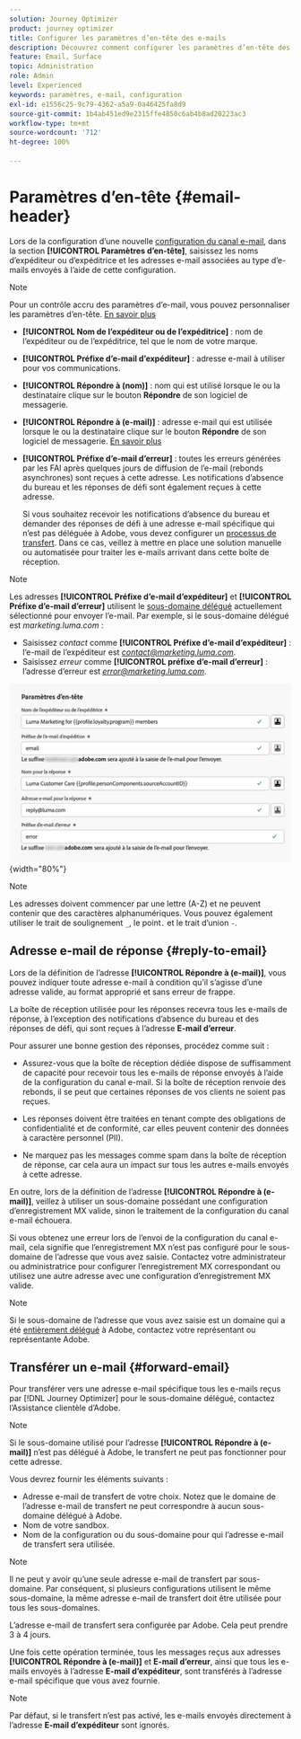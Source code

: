 ```yaml
---
solution: Journey Optimizer
product: journey optimizer
title: Configurer les paramètres d’en-tête des e-mails
description: Découvrez comment configurer les paramètres d’en-tête des e-mails au niveau de la configuration des canaux.
feature: Email, Surface
topic: Administration
role: Admin
level: Experienced
keywords: paramètres, e-mail, configuration
exl-id: e1556c25-9c79-4362-a5a9-0a46425fa8d9
source-git-commit: 1b4ab451ed9e2315ffe4850c6ab4b8ad20223ac3
workflow-type: tm+mt
source-wordcount: '712'
ht-degree: 100%

---
```


# Paramètres d’en-tête {#email-header}

Lors de la configuration d’une nouvelle [configuration du canal e-mail](email-settings.md), dans la section **[!UICONTROL Paramètres d’en-tête]**, saisissez les noms d’expéditeur ou d’expéditrice et les adresses e-mail associées au type d’e-mails envoyés à l’aide de cette configuration.

>[!NOTE]
>
>Pour un contrôle accru des paramètres d’e-mail, vous pouvez personnaliser les paramètres d’en-tête. [En savoir plus](../email/surface-personalization.md#personalize-header)

* **[!UICONTROL Nom de l’expéditeur ou de l’expéditrice]** : nom de l’expéditeur ou de l’expéditrice, tel que le nom de votre marque.
* **[!UICONTROL Préfixe d’e-mail d’expéditeur]** : adresse e-mail à utiliser pour vos communications.
* **[!UICONTROL Répondre à (nom)]** : nom qui est utilisé lorsque le ou la destinataire clique sur le bouton **Répondre** de son logiciel de messagerie.
* **[!UICONTROL Répondre à (e-mail)]** : adresse e-mail qui est utilisée lorsque le ou la destinataire clique sur le bouton **Répondre** de son logiciel de messagerie. [En savoir plus](#reply-to-email)
* **[!UICONTROL Préfixe d’e-mail d’erreur]** : toutes les erreurs générées par les FAI après quelques jours de diffusion de l’e-mail (rebonds asynchrones) sont reçues à cette adresse. Les notifications d’absence du bureau et les réponses de défi sont également reçues à cette adresse.

  Si vous souhaitez recevoir les notifications d’absence du bureau et demander des réponses de défi à une adresse e-mail spécifique qui n’est pas déléguée à Adobe, vous devez configurer un [processus de transfert](#forward-email). Dans ce cas, veillez à mettre en place une solution manuelle ou automatisée pour traiter les e-mails arrivant dans cette boîte de réception.

>[!NOTE]
>
>Les adresses **[!UICONTROL Préfixe d’e-mail d’expéditeur]** et **[!UICONTROL Préfixe d’e-mail d’erreur]** utilisent le [sous-domaine délégué](../configuration/about-subdomain-delegation.md) actuellement sélectionné pour envoyer l’e-mail. Par exemple, si le sous-domaine délégué est *marketing.luma.com* :
>* Saisissez *contact* comme **[!UICONTROL Préfixe d’e-mail d’expéditeur]** : l’e-mail de l’expéditeur est *contact@marketing.luma.com*.
>* Saisissez *erreur* comme **[!UICONTROL préfixe d’e-mail d’erreur]** : l’adresse d’erreur est *error@marketing.luma.com*.

![](assets/preset-header.png){width="80%"}

>[!NOTE]
>
>Les adresses doivent commencer par une lettre (A-Z) et ne peuvent contenir que des caractères alphanumériques. Vous pouvez également utiliser le trait de soulignement `_`, le point`.` et le trait dʼunion `-`.

## Adresse e-mail de réponse {#reply-to-email}

Lors de la définition de l’adresse **[!UICONTROL Répondre à (e-mail)]**, vous pouvez indiquer toute adresse e-mail à condition qu’il s’agisse d’une adresse valide, au format approprié et sans erreur de frappe.

La boîte de réception utilisée pour les réponses recevra tous les e-mails de réponse, à l’exception des notifications d’absence du bureau et des réponses de défi, qui sont reçues à l’adresse **E-mail d’erreur**.

Pour assurer une bonne gestion des réponses, procédez comme suit :

* Assurez-vous que la boîte de réception dédiée dispose de suffisamment de capacité pour recevoir tous les e-mails de réponse envoyés à l’aide de la configuration du canal e-mail. Si la boîte de réception renvoie des rebonds, il se peut que certaines réponses de vos clients ne soient pas reçues.

* Les réponses doivent être traitées en tenant compte des obligations de confidentialité et de conformité, car elles peuvent contenir des données à caractère personnel (PII).

* Ne marquez pas les messages comme spam dans la boîte de réception de réponse, car cela aura un impact sur tous les autres e-mails envoyés à cette adresse.

En outre, lors de la définition de l’adresse **[!UICONTROL Répondre à (e-mail)]**, veillez à utiliser un sous-domaine possédant une configuration d’enregistrement MX valide, sinon le traitement de la configuration du canal e-mail échouera.

Si vous obtenez une erreur lors de l’envoi de la configuration du canal e-mail, cela signifie que l’enregistrement MX n’est pas configuré pour le sous-domaine de l’adresse que vous avez saisie. Contactez votre administrateur ou administratrice pour configurer l’enregistrement MX correspondant ou utilisez une autre adresse avec une configuration d’enregistrement MX valide.

>[!NOTE]
>
>Si le sous-domaine de l’adresse que vous avez saisie est un domaine qui a été [entièrement délégué](../configuration/delegate-subdomain.md#full-subdomain-delegation) à Adobe, contactez votre représentant ou représentante Adobe.

## Transférer un e-mail {#forward-email}

Pour transférer vers une adresse e-mail spécifique tous les e-mails reçus par [!DNL Journey Optimizer] pour le sous-domaine délégué, contactez l’Assistance clientèle d’Adobe.

>[!NOTE]
>
>Si le sous-domaine utilisé pour l’adresse **[!UICONTROL Répondre à (e-mail)]** n’est pas délégué à Adobe, le transfert ne peut pas fonctionner pour cette adresse.

Vous devrez fournir les éléments suivants :

* Adresse e-mail de transfert de votre choix. Notez que le domaine de l’adresse e-mail de transfert ne peut correspondre à aucun sous-domaine délégué à Adobe.
* Nom de votre sandbox.
* Nom de la configuration ou du sous-domaine pour qui l’adresse e-mail de transfert sera utilisée.
  <!--* The current **[!UICONTROL Reply to (email)]** address or **[!UICONTROL Error email]** address set at the channel configuration level.-->

>[!NOTE]
>
>Il ne peut y avoir qu’une seule adresse e-mail de transfert par sous-domaine. Par conséquent, si plusieurs configurations utilisent le même sous-domaine, la même adresse e-mail de transfert doit être utilisée pour tous les sous-domaines.

L’adresse e-mail de transfert sera configurée par Adobe. Cela peut prendre 3 à 4 jours.

Une fois cette opération terminée, tous les messages reçus aux adresses **[!UICONTROL Répondre à (e-mail)]** et **E-mail d’erreur**, ainsi que tous les e-mails envoyés à l’adresse **E-mail d’expéditeur**, sont transférés à l’adresse e-mail spécifique que vous avez fournie.

>[!NOTE]
>
>Par défaut, si le transfert n’est pas activé, les e-mails envoyés directement à l’adresse **E-mail d’expéditeur** sont ignorés.
